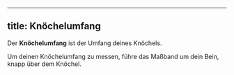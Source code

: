 ***

## title: Knöchelumfang

Der **Knöchelumfang** ist der Umfang deines Knöchels.

Um deinen Knöchelumfang zu messen, führe das Maßband um dein Bein, knapp über dem Knöchel.
